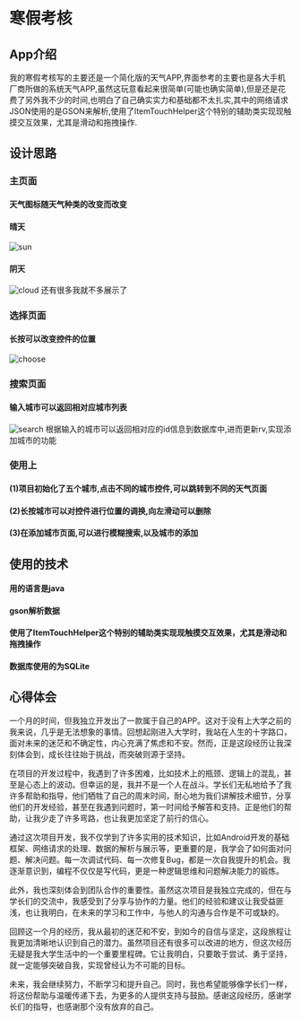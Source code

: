 # 寒假考核
## App介绍
我的寒假考核写的主要还是一个简化版的天气APP,界面参考的主要也是各大手机厂商所做的系统天气APP,虽然这玩意看起来很简单(可能也确实简单),但是还是花费了另外我不少的时间,也明白了自己确实实力和基础都不太扎实,其中的网络请求JSON使用的是GSON来解析,使用了ItemTouchHelper这个特别的辅助类实现现触摸交互效果，尤其是滑动和拖拽操作.
## 设计思路
### 主页面
#### 天气图标随天气种类的改变而改变
#### 晴天
![sun](picture/sun.jpg)
#### 阴天
![cloud](picture/cloud.jpg)
还有很多我就不多展示了
### 选择页面
#### 长按可以改变控件的位置
![choose](picture/choose.jpg)
### 搜索页面
#### 输入城市可以返回相对应城市列表
![search](picture/search.jpg)
根据输入的城市可以返回相对应的id信息到数据库中,进而更新rv,实现添加城市的功能
### 使用上
#### (1)项目初始化了五个城市,点击不同的城市控件,可以跳转到不同的天气页面
#### (2)长按城市可以对控件进行位置的调换,向左滑动可以删除
#### (3)在添加城市页面,可以进行模糊搜索,以及城市的添加
## 使用的技术
#### 用的语言是java
#### gson解析数据
#### 使用了ItemTouchHelper这个特别的辅助类实现现触摸交互效果，尤其是滑动和拖拽操作
#### 数据库使用的为SQLite
## 心得体会
一个月的时间，但我独立开发出了一款属于自己的APP。这对于没有上大学之前的我来说，几乎是无法想象的事情。回想起刚进入大学时，我站在人生的十字路口，面对未来的迷茫和不确定性，内心充满了焦虑和不安。然而，正是这段经历让我深刻体会到，成长往往始于挑战，而突破则源于坚持。

在项目的开发过程中，我遇到了许多困难，比如技术上的瓶颈、逻辑上的混乱，甚至是心态上的波动。但幸运的是，我并不是一个人在战斗。学长们无私地给予了我许多帮助和指导，他们牺牲了自己的周末时间，耐心地为我们讲解技术细节，分享他们的开发经验，甚至在我遇到问题时，第一时间给予解答和支持。正是他们的帮助，让我少走了许多弯路，也让我更加坚定了前行的信心。

通过这次项目开发，我不仅学到了许多实用的技术知识，比如Android开发的基础框架、网络请求的处理、数据的解析与展示等，更重要的是，我学会了如何面对问题、解决问题。每一次调试代码、每一次修复Bug，都是一次自我提升的机会。我逐渐意识到，编程不仅仅是写代码，更是一种逻辑思维和问题解决能力的锻炼。

此外，我也深刻体会到团队合作的重要性。虽然这次项目是我独立完成的，但在与学长们的交流中，我感受到了分享与协作的力量。他们的经验和建议让我受益匪浅，也让我明白，在未来的学习和工作中，与他人的沟通与合作是不可或缺的。

回顾这一个月的经历，我从最初的迷茫和不安，到如今的自信与坚定，这段旅程让我更加清晰地认识到自己的潜力。虽然项目还有很多可以改进的地方，但这次经历无疑是我大学生活中的一个重要里程碑。它让我明白，只要敢于尝试、勇于坚持，就一定能够突破自我，实现曾经认为不可能的目标。

未来，我会继续努力，不断学习和提升自己。同时，我也希望能够像学长们一样，将这份帮助与温暖传递下去，为更多的人提供支持与鼓励。感谢这段经历，感谢学长们的指导，也感谢那个没有放弃的自己。
